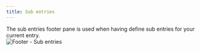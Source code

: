 ```yaml
---
title: Sub entries
---
```

The sub entries footer pane is used when having define sub entries for your current entry.  
![Footer - Sub entries](https://webdevolutions.azureedge.net/docs/en/rdm/mac/clip6022.png)
